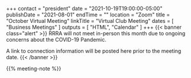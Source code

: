 +++
contact = "president"
date = "2021-10-19T19:00:00-05:00"
publishDate = "2021-08-01"
endTime = ""
location = "Zoom"
title = "October Virtual Meeting"
linkTitle = "Virtual Club Meeting"
dates = [ "Business Meetings" ]
outputs = [ "HTML", "Calendar" ]
+++
{{< banner class="alert" >}}
RRRA will not meet in-person this month due to ongoing concerns
about the COVID-19 Pandemic.

A link to connection information will be posted here prior to the meeting date.
{{< /banner >}}

{{% meeting-note %}}
